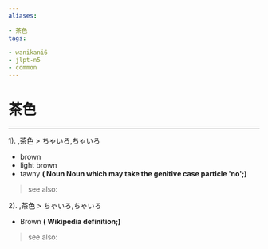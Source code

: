 ```yaml
---
aliases:
    
- 茶色
tags:
    
- wanikani6
- jlpt-n5
- common
---
```


# 茶色
---
1).
,茶色 > ちゃいろ,ちゃいろ

- brown
- light brown
- tawny
**( Noun Noun which may take the genitive case particle 'no';)**
> see also: 
            
2).
,茶色 > ちゃいろ,ちゃいろ

- Brown
**( Wikipedia definition;)**
> see also: 
            